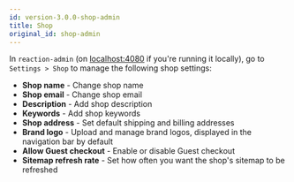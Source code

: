 ```yaml
---
id: version-3.0.0-shop-admin
title: Shop
original_id: shop-admin
---
```

    
In `reaction-admin` (on [localhost:4080](http://localhost:4080) if you're running it locally), go to `Settings > Shop` to manage the following shop settings:

- **Shop name** - Change shop name
- **Shop email** - Change shop email
- **Description** - Add shop description
- **Keywords** - Add shop keywords
- **Shop address** - Set default shipping and billing addresses
- **Brand logo** - Upload and manage brand logos, displayed in the navigation bar by default
- **Allow Guest checkout** - Enable or disable Guest checkout
- **Sitemap refresh rate** - Set how often you want the shop's sitemap to be refreshed


